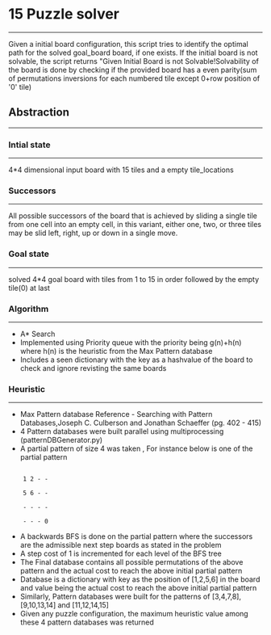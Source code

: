 # 15 Puzzle solver
------------------
Given a initial board configuration, this script tries to identify the optimal path for the solved goal_board
board, if one exists. If the initial board is not solvable, the script returns "Given Initial Board is not Solvable!Solvability of the board is done by checking if the provided board has a even parity(sum of permutations inversions for each numbered tile except 0+row position of '0' tile)

## Abstraction
-----------

### Intial state
------------
4*4 dimensional input board with 15 tiles and a empty tile_locations

### Successors
-----------
All possible successors of the board that is achieved by sliding a single tile from one cell into an empty cell, in this variant, either one, two, or three tiles may be slid
   left, right, up or down in a single move. 

### Goal state
----------
solved 4*4 goal board with tiles from 1 to 15 in order followed by the empty tile(0) at last

### Algorithm
----------
   - A* Search
   - Implemented using Priority queue with the priority being g(n)+h(n) where h(n) is the heuristic from the Max Pattern database
   - Includes a seen dictionary with the key as a hashvalue of the board to check and ignore revisting the same boards

### Heuristic
---------
   - Max Pattern database
   Reference - Searching with Pattern Databases,Joseph C. Culberson and Jonathan Schaeffer (pg. 402 - 415)
   - 4 Pattern databases were built parallel using multiprocessing (patternDBGenerator.py)
   - A partial pattern of size 4 was taken , For instance below is one of the partial pattern
   ```

       1 2 - -     

       5 6 - -     

       - - - -    

       - - - 0    
   ```
   - A backwards BFS is done on the partial pattern where the successors are the admissible next step boards as stated in the problem
   - A step cost of 1 is incremented for each level of the BFS tree
   - The Final database contains all possible permutations of the above pattern and the actual cost to reach the above initial partial pattern
   - Database is a dictionary with key as the position of [1,2,5,6] in the board and value being the actual cost to reach the above initial partial pattern
   - Similarly, Pattern databases were built for the patterns of [3,4,7,8], [9,10,13,14] and [11,12,14,15]
   - Given any puzzle configuration, the maximum heuristic value among these 4 pattern databases was returned